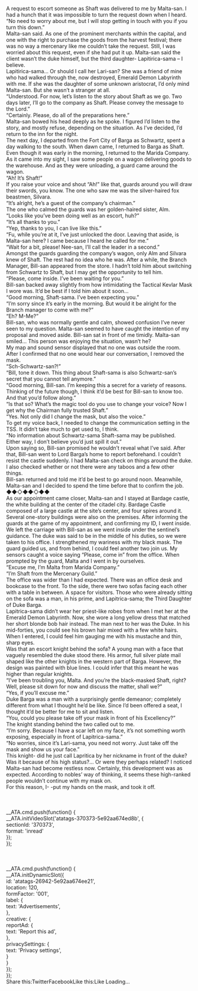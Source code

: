 <br/>
A request to escort someone as Shaft was delivered to me by Malta-san. I had a hunch that it was impossible to turn the request down when I heard.<br/>
“No need to worry about me, but I will stop getting in touch with you if you turn this down.”<br/>
Malta-san said. As one of the prominent merchants within the capital, and one with the right to purchase the goods from the harvest festival; there was no way a mercenary like me couldn’t take the request. Still, I was worried about this request, even if she had put it up. Malta-san said the client wasn’t the duke himself, but the third daughter- Lapitirica-sama – I believe.<br/>
Lapitirica-sama… Or should I call her Lari-san? She was a friend of mine who had walked through the, now destroyed, Emerald Demon Labyrinth with me. If she was the daughter of some unknown aristocrat, I’d only mind Malta-san. But she wasn’t a stranger at all. <br/>
“Understood. For now, let’s listen to the story about Shaft as we go. Two days later, I’ll go to the company as Shaft. Please convey the message to the Lord.”<br/>
“Certainly. Please, do all of the preparations here.”<br/>
Malta-san bowed his head deeply as he spoke. I figured I’d listen to the story, and mostly refuse, depending on the situation. As I’ve decided, I’d return to the inn for the night.<br/>
The next day, I departed from the Fort City of Barga as Schwartz, spent a day walking to the south. When dawn came, I returned to Barga as Shaft. Even though it was early in the morning, I returned to the Marida Company. As it came into my sight, I saw some people on a wagon delivering goods to the warehouse. And as they were unloading, a guard came around the wagon.<br/>
“Ah! It’s Shaft!” <br/>
If you raise your voice and shout “Ah!” like that, guards around you will draw their swords, you know. The one who saw me was the silver-haired fox beastmen, Silvara.<br/>
“It’s alright, he’s a guest of the company’s chairman.”<br/>
The one who calmed the guards was her golden-haired sister, Alm. <br/>
“Looks like you’ve been doing well as an escort, huh?”<br/>
“It’s all thanks to you.”<br/>
“Yep, thanks to you, I can live like this.”<br/>
“Fu, while you’re at it, I’ve just unlocked the door. Leaving that aside, is Malta-san here? I came because I heard he called for me.”<br/>
“Wait for a bit, please! Nee-san, I’ll call the leader in a second.”<br/>
Amongst the guards guarding the company’s wagon, only Alm and Silvara knew of Shaft. The rest had no idea who he was. After a while, the Branch Manager, Bill-san appeared from the store. I hadn’t told him about switching from Schwartz to Shaft, but I may get the opportunity to tell him.<br/>
“Please, come inside. I’ve been waiting for you.”<br/>
Bill-san backed away slightly from how intimidating the Tactical Kevlar Mask I wore was. It’d be best if I told him about it soon…<br/>
“Good morning, Shaft-sama. I’ve been expecting you.”<br/>
“I’m sorry since it’s early in the morning. But would it be alright for the Branch manager to come with me?”<br/>
“Eh? M-Me?”<br/>
Bill-san, who was normally gentle and calm, showed confusion I’ve never seen to my question. Malta-san seemed to have caught the intention of my proposal and moved aside. Bill-san sat in front of me timidly. Malta-san smiled… This person was enjoying the situation, wasn’t he?<br/>
My map and sound sensor displayed that no one was outside the room. After I confirmed that no one would hear our conversation, I removed the mask.<br/>
“Sch-Schwartz-san?!” <br/>
“Bill, tone it down. This thing about Shaft-sama is also Schwartz-san’s secret that you cannot tell anymore.”<br/>
“Good morning, Bill-san. I’m keeping this a secret for a variety of reasons. Thinking of the future though, I think it’d be best for Bill-san to know too. And that you’d follow along.”<br/>
“Is that so? What’s the magic tool do you use to change your voice? Now I get why the Chairman fully trusted Shaft.”<br/>
“Yes. Not only did I change the mask, but also the voice.”<br/>
To get my voice back, I needed to change the communication setting in the TSS. It didn’t take much to get used to, I think.<br/>
“No information about Schwartz-sama Shaft-sama may be published.  Either way, I don’t believe you’d just spill it out.”<br/>
Upon saying so, Bill-san promised he wouldn’t reveal what I’ve said. After that, Bill-san went to Lord Barga’s home to report beforehand. I couldn’t resist the castle suddenly. I had Malta-san check on things around the duke. I also checked whether or not there were any taboos and a few other things. <br/>
Bill-san returned and told me it’d be best to go around noon. Meanwhile, Malta-san and I decided to spend the time before that to confirm the job.<br/>
◆◆◇◆◆◇◆◆<br/>
As our appointment came closer, Malta-san and I stayed at Bardage castle, the white building at the center of the citadel city. Bardage Castle composed of a large castle at the site’s center, and four spires around it. Several one-story buildings were also on the premises. After informing the guards at the game of my appointment, and confirming my ID, I went inside. <br/>
We left the carriage with Bill-san as we went inside under the sentinel’s guidance. The duke was said to be in the middle of his duties, so we were taken to his office. I strengthened my wariness with my black mask. The guard guided us, and from behind, I could feel another two join us. My sensors caught a voice saying “Please, come in” from the office. When prompted by the guard, Malta and I went in by ourselves.<br/>
“Excuse me, I’m Malta from Marida Company.”<br/>
“I’m Shaft from the Mercenary Guild.”<br/>
The office was wider than I had expected. There was an office desk and bookcase to the front. To the side, there were two sofas facing each other with a table in between. A space for visitors. Those who were already sitting on the sofa was a man, in his prime, and Lapitrica-sama; the Third Daughter of Duke Barga.<br/>
Lapitrica-sama didn’t wear her priest-like robes from when I met her at the Emerald Demon Labyrinth. Now, she wore a long yellow dress that matched her short blonde bob hair instead. The man next to her was the Duke. In his mid-forties, you could see his brown hair mixed with a few white hairs. When I entered, I could feel him gauging me with his mustache and thin, sharp eyes. <br/>
Was that an escort knight behind the sofa? A young man with a face that vaguely resembled the duke stood there. His armor, full silver plate mail shaped like the other knights in the western part of Barga. However, the design was painted with blue lines. I could infer that this meant he was higher than regular knights.<br/>
“I’ve been troubling you, Malta. And you’re the black-masked Shaft, right? Well, please sit down for now and discuss the matter, shall we?”<br/>
“Yes, if you’ll excuse me.”<br/>
Duke Barga was a man with a surprisingly gentle demeanor; completely different from what I thought he’d be like. Since I’d been offered a seat, I thought it’d be better for me to sit and listen. <br/>
“You, could you please take off your mask in front of his Excellency?”<br/>
The knight standing behind the two called out to me.<br/>
“I’m sorry. Because I have a scar left on my face, it’s not something worth exposing, especially in front of Lapitrica-sama.”<br/>
“No worries, since it’s Lari-sama, you need not worry. Just take off the mask and show us your face.”<br/>
This knight- did he just call Lapritica by her nickname in front of the duke? Was it because of his high status?… Or were they perhaps related? I noticed Malta-san had become restless now. Certainly, this development was as expected. According to nobles’ way of thinking, it seems these high-ranked people wouldn’t continue with my mask on.<br/>
For this reason, I- -put my hands on the mask, and took it off. <br/>
 <br/>
<br/>
<br/>
            __ATA.cmd.push(function() {<br/>
                __ATA.initVideoSlot('atatags-370373-5e92aa674ed8b', {<br/>
                    sectionId: '370373',<br/>
                    format: 'inread'<br/>
                });<br/>
            });<br/>
        <br/>
 <br/>
<br/>
				__ATA.cmd.push(function() {<br/>
					__ATA.initDynamicSlot({<br/>
						id: 'atatags-26942-5e92aa674ee21',<br/>
						location: 120,<br/>
						formFactor: '001',<br/>
						label: {<br/>
							text: 'Advertisements',<br/>
						},<br/>
						creative: {<br/>
							reportAd: {<br/>
								text: 'Report this ad',<br/>
							},<br/>
							privacySettings: {<br/>
								text: 'Privacy settings',<br/>
							}<br/>
						}<br/>
					});<br/>
				});<br/>
			Share this:TwitterFacebookLike this:Like Loading... 